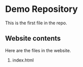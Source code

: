 # Demo Repository

This is the first file in the repo.

## Website contents

Here are the files in the website.

1. index.html